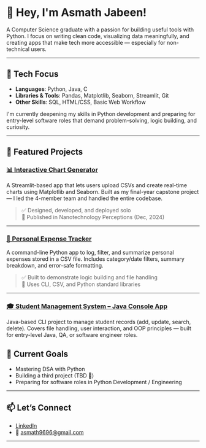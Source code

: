# 👋 Hey, I'm Asmath Jabeen!

A Computer Science graduate with a passion for building useful tools with Python. I focus on writing clean code, visualizing data meaningfully, and creating apps that make tech more accessible — especially for non-technical users.

---

## 💼 Tech Focus

- **Languages**: Python, Java, C  
- **Libraries & Tools**: Pandas, Matplotlib, Seaborn, Streamlit, Git  
- **Other Skills**: SQL, HTML/CSS, Basic Web Workflow

I'm currently deepening my skills in Python development and preparing for entry-level software roles that demand problem-solving, logic building, and curiosity.

---

## 📌 Featured Projects

### [📊 Interactive Chart Generator](https://github.com/asmathjabeen/Interactive-Chart-Generator-Using-Matplotlib-and-Seaborn)  
A Streamlit-based app that lets users upload CSVs and create real-time charts using Matplotlib and Seaborn. Built as my final-year capstone project — I led the 4-member team and handled the entire codebase.

> ✅ Designed, developed, and deployed solo  
> 📰 Published in Nanotechnology Perceptions (Dec, 2024)

---

### [💸 Personal Expense Tracker](https://github.com/asmathjabeen/expense-tracker-python)  
A command-line Python app to log, filter, and summarize personal expenses stored in a CSV file. Includes category/date filters, summary breakdown, and error-safe formatting.

> ✅ Built to demonstrate logic building and file handling  
> 📂 Uses CLI, CSV, and Python standard libraries

---

### [🎓 Student Management System – Java Console App](https://github.com/asmathjabeen/student-management-system-java)  
Java-based CLI project to manage student records (add, update, search, delete). Covers file handling, user interaction, and OOP principles — built for entry-level Java, QA, or software engineer roles.

## 🧠 Current Goals

- Mastering DSA with Python  
- Building a third project (TBD 💭)  
- Preparing for software roles in Python Development / Engineering

---

## 📫 Let’s Connect

- [LinkedIn](https://linkedin.com/in/asmath-jabeen)  
- 📧 asmath9696@gmail.com

---

<!--
## 📈 GitHub Activity

<p align="center">
  <img src="https://github-readme-stats.vercel.app/api?username=asmathjabeen&show_icons=true&theme=midnight-purple" width="400"/>
  <img src="https://github-readme-stats.vercel.app/api/top-langs/?username=asmathjabeen&layout=compact&theme=midnight-purple" width="350"/>
</p>
-->
